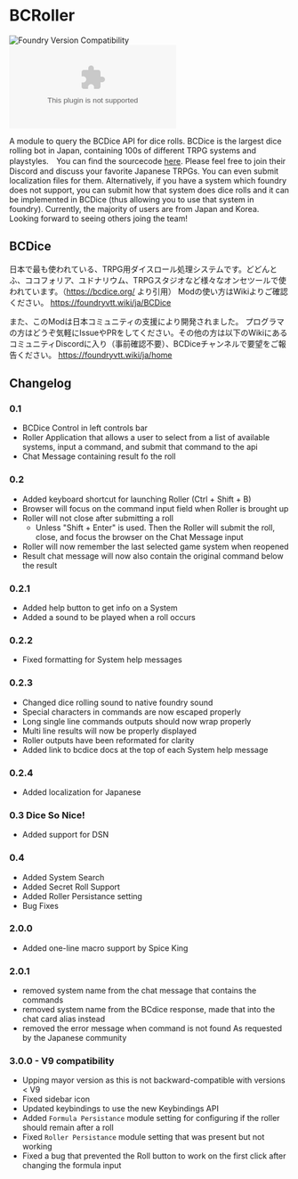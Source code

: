 # BCRoller

![Foundry Version Compatibility](https://img.shields.io/badge/Foundry-v9-informational)
![Latest Release Download Count](https://img.shields.io/github/downloads/jsinme/fvtt-bcdice/latest/module.zip)

A module to query the BCDice API for dice rolls. BCDice is the largest dice rolling bot in Japan, containing 100s of different TRPG systems and playstyles.　You can find the sourcecode [here](https://github.com/bcdice/BCDice). Please feel free to join their Discord and discuss your favorite Japanese TRPGs. You can even submit localization files for them.
Alternatively, if you have a system which foundry does not support, you can submit how that system does dice rolls and it can be implemented in BCDice (thus allowing you to use that system in foundry). Currently, the majority of users are from Japan and Korea. Looking forward to seeing others joing the team!

## BCDice
日本で最も使われている、TRPG用ダイスロール処理システムです。どどんとふ、ココフォリア、ユドナリウム、TRPGスタジオなど様々なオンセツールで使われています。（https://bcdice.org/ より引用）
Modの使い方はWikiよりご確認ください。
https://foundryvtt.wiki/ja/BCDice

また、このModは日本コミュニティの支援により開発されました。
プログラマの方はどうぞ気軽にIssueやPRをしてください。その他の方は以下のWikiにあるコミュニティDiscordに入り（事前確認不要）、BCDiceチャンネルで要望をご報告ください。
https://foundryvtt.wiki/ja/home

## Changelog

### 0.1

- BCDice Control in left controls bar
- Roller Application that allows a user to select from a list of available systems, input a command, and submit that command to the api
- Chat Message containing result fo the roll

### 0.2

- Added keyboard shortcut for launching Roller (Ctrl + Shift + B)
- Browser will focus on the command input field when Roller is brought up
- Roller will not close after submitting a roll
  - Unless "Shift + Enter" is used. Then the Roller will submit the roll, close, and focus the browser on the Chat Message input
- Roller will now remember the last selected game system when reopened
- Result chat message will now also contain the original command below the result

### 0.2.1

- Added help button to get info on a System
- Added a sound to be played when a roll occurs

### 0.2.2

- Fixed formatting for System help messages

### 0.2.3

- Changed dice rolling sound to native foundry sound
- Special characters in commands are now escaped properly
- Long single line commands outputs should now wrap properly
- Multi line results will now be properly displayed
- Roller outputs have been reformated for clarity
- Added link to bcdice docs at the top of each System help message

### 0.2.4

- Added localization for Japanese

### 0.3 Dice So Nice!

- Added support for DSN

### 0.4

- Added System Search
- Added Secret Roll Support
- Added Roller Persistance setting
- Bug Fixes

### 2.0.0

- Added one-line macro support by Spice King

### 2.0.1

- removed system name from the chat message that contains the commands
- removed system name from the BCdice response, made that into the chat card alias instead
- removed the error message when command is not found
As requested by the Japanese community

### 3.0.0 - V9 compatibility

- Upping mayor version as this is not backward-compatible with versions < V9
- Fixed sidebar icon
- Updated keybindings to use the new Keybindings API
- Added `Formula Persistance` module setting for configuring if the roller should remain after a roll
- Fixed `Roller Persistance` module setting that was present but not working
- Fixed a bug that prevented the Roll button to work on the first click after changing the formula input

